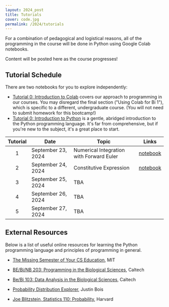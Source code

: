 ```yaml
---
layout: 2024_post
title: Tutorials
cover: code.jpg
permalink: /2024/tutorials
---
```


For a combination of pedagogical and logistical reasons, all of the programming in the course will be done in Python using Google Colab notebooks.

Content will be posted here as the course progresses!

## Tutorial Schedule
There are two notebooks for you to explore independently:
- [Tutorial 0: Introduction to Colab](https://colab.research.google.com/drive/1fq_HaiuYb1L18uGcoA3eGs6taiUafR-6?usp=sharing) covers our approach to programming in our courses.
You may disregard the final section ("Using Colab for Bi 1"), which is specific to a different, undergraduate course.
(You will not need to submit homework for this bootcamp!)
- [Tutorial 0: Introduction to Python](https://colab.research.google.com/drive/1WGEmPLcuYrGZ7IfvKAqWjRi7yTrTx6k9?usp=sharing) is a gentle, abridged introduction to the Python programming language.
It's far from comprehensive, but if you're new to the subject, it's a great place to start.

| Tutorial | Date | Topic | Links |
| :--: | -- | -- | -- |
| 1 | September 23, 2024 | Numerical Integration with Forward Euler | [notebook](https://www.rpgroup.caltech.edu/pboc22_marseille/code/forward_euler.html) |
| 2 | September 24, 2024 | Constitutive Expression | [notebook](https://colab.research.google.com/drive/1SMXOIuHkH1IdSgvoOC-gvpwOI074KoNM#scrollTo=WEQh8uYnardT) |
| 3 | September 25, 2024 | TBA | | 
| 4 | September 26, 2024 | TBA | |
| 5 | September 27, 2024 | TBA | |

## External Resources

Below is a list of useful online resources for learning the Python programming language and principles of programming in general.

* [The Missing Semester of Your CS Education](https://missing.csail.mit.edu/), MIT

* [BE/Bi/NB 203: Programming in the Biological Sciences](http://justinbois.github.io/bootcamp/2016/), Caltech

* [Be/Bi 103: Data Analysis in the Biological Sciences](http://www.bebi103.caltech.edu), Caltech

* [Probability Distribution Explorer](https://distribution-explorer.github.io/index.html), Justin Bois

* [Joe Blitzstein, Statistics 110: Probability](https://projects.iq.harvard.edu/stat110/about), Harvard

